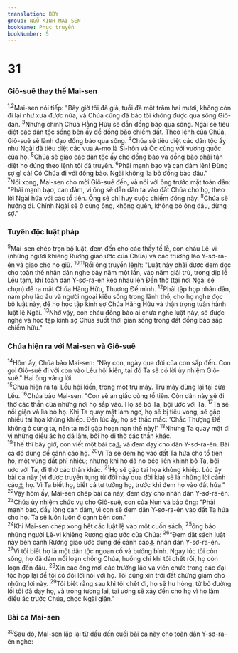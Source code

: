 ```yaml
---
translation: BDY
group: NGŨ KINH MAI-SEN
bookName: Phục truyền 
bookNumber: 5
---
```


<div class="title"><h1>31</h1><h3>Giô-suê thay thế Mai-sen</h3></div>
<span class="verse phu_31_1 phu_31_2"><sup>1,2</sup>Mai-sen nói tiếp: &#34;Bây giờ tôi đã già, tuổi đã một trăm hai mươi, không còn đi lại như xưa được nữa, và Chúa cũng đã bảo tôi không được qua sông Giô-đan. </span>
<span class="verse phu_31_3"><sup>3</sup>Nhưng chính Chúa Hằng Hữu sẽ dẫn đồng bào qua sông. Ngài sẽ tiêu diệt các dân tộc sống bên ấy để đồng bào chiếm đất. Theo lệnh của Chúa, Giô-suê sẽ lãnh đạo đồng bào qua sông. </span>
<span class="verse phu_31_4"><sup>4</sup>Chúa sẽ tiêu diệt các dân tộc ấy như Ngài đã tiêu diệt các vua A-mo là Si-hôn và Óc cùng với vương quốc của họ. </span>
<span class="verse phu_31_5"><sup>5</sup>Chúa sẽ giao các dân tộc ấy cho đồng bào và đồng bào phải tận diệt họ đúng theo lệnh tôi đã truyền. </span>
<span class="verse phu_31_6"><sup>6</sup>Phải mạnh bạo và can đảm lên! Đừng sợ gì cả! Có Chúa đi với đồng bào. Ngài không lìa bỏ đồng bào đâu.&#34;<br/></span>
<span class="verse phu_31_7"><sup>7</sup>Nói xong, Mai-sen cho mời Giô-suê đến, và nói với ông trước mặt toàn dân: &#34;Phải mạnh bạo, can đảm, vì ông sẽ dẫn dân ta vào đất Chúa cho họ, theo lời Ngài hứa với các tổ tiên. Ông sẽ chỉ huy cuộc chiếm đóng này. </span>
<span class="verse phu_31_8"><sup>8</sup>Chúa sẽ hướng đi. Chính Ngài sẽ ở cùng ông, không quên, không bỏ ông đâu, đừng sợ.&#34;</span>
<div class="title"><h3>Tuyên độc luật pháp</h3></div>
<span class="verse phu_31_9"><sup>9</sup>Mai-sen chép trọn bộ luật, đem đến cho các thầy tế lễ, con cháu Lê-vi (những người khiêng Rương giao ước của Chúa) và các trưởng lão Y-sơ-ra-ên và giao cho họ giữ. </span>
<span class="verse phu_31_10 phu_31_11"><sup>10,11</sup>Rồi ông truyền lệnh: &#34;Luật này phải được đem đọc cho toàn thể nhân dân nghe bảy năm một lần, vào năm giải trừ, trong dịp lễ Lều tạm, khi toàn dân Y-sơ-ra-ên kéo nhau lên Đền thờ (tại nơi Ngài sẽ chọn) để ra mắt Chúa Hằng Hữu, Thượng Đế mình. </span>
<span class="verse phu_31_12"><sup>12</sup>Phải tập họp nhân dân, nam phụ lão ấu và người ngoại kiều sống trong lãnh thổ, cho họ nghe đọc bộ luật này, để họ học tập kính sợ Chúa Hằng Hữu và thận trọng tuân hành luật lệ Ngài. </span>
<span class="verse phu_31_13"><sup>13</sup>Nhờ vậy, con cháu đồng bào ai chưa nghe luật này, sẽ được nghe và học tập kính sợ Chúa suốt thời gian sống trong đất đồng bào sắp chiếm hữu.&#34;</span>
<div class="title"><h3>Chúa hiện ra với Mai-sen và Giô-suê</h3></div>
<span class="verse phu_31_14"><sup>14</sup>Hôm ấy, Chúa bảo Mai-sen: &#34;Này con, ngày qua đời của con sắp đến. Con gọi Giô-suê đi với con vào Lều hội kiến, tại đó Ta sẽ có lời ủy nhiệm Giô-suê.&#34; Hai ông vâng lời.<br/></span>
<span class="verse phu_31_15"><sup>15</sup>Chúa hiện ra tại Lều hội kiến, trong một trụ mây. Trụ mây dừng lại tại cửa Lều. </span>
<span class="verse phu_31_16"><sup>16</sup>Chúa bảo Mai-sen: &#34;Con sẽ an giấc cùng tổ tiên. Còn dân này sẽ đi thờ các thần của những nơi họ sắp vào. Họ sẽ bỏ Ta, bội ước với Ta. </span>
<span class="verse phu_31_17"><sup>17</sup>Ta sẽ nổi giận và lìa bỏ họ. Khi Ta quay mặt làm ngơ, họ sẽ bị tiêu vong, sẽ gặp nhiều tai họa khủng khiếp. Đến lúc ấy, họ sẽ thắc mắc: &#39;Chắc Thượng Đế không ở cùng ta, nên ta mới gặp hoạn nạn thế này!&#39; </span>
<span class="verse phu_31_18"><sup>18</sup>Nhưng Ta quay mặt đi vì những điều ác họ đã làm, bởi họ đi thờ các thần khác.<br/></span>
<span class="verse phu_31_19"><sup>19</sup>Thế thì bây giờ, con viết một bài ca<a href="#" data-toggle="tooltip" data-placement="bottom" title="Nt viết bài ca này cho mình">⚓</a> và đem dạy cho dân Y-sơ-ra-ên. Bài ca đó dùng để cảnh cáo họ. </span>
<span class="verse phu_31_20"><sup>20</sup>Vì Ta sẽ đem họ vào đất Ta hứa cho tổ tiên họ, một vùng đất phì nhiêu; nhưng khi họ đã no béo liền khinh bỏ Ta, bội ước với Ta, đi thờ các thần khác. </span>
<span class="verse phu_31_21"><sup>21</sup>Họ sẽ gặp tai họa khủng khiếp. Lúc ấy bài ca này (vì được truyền tụng từ đời này qua đời kia) sẽ là những lời cảnh cáo<a href="#" data-toggle="tooltip" data-placement="bottom" title="Nt dùng làm chứng cớ buộc tội">⚓</a> họ. Vì Ta biết họ, biết cả tư tưởng họ, trước khi đem họ vào đất hứa.&#34;<br/></span>
<span class="verse phu_31_22"><sup>22</sup>Vậy hôm ấy, Mai-sen chép bài ca này, đem dạy cho nhân dân Y-sơ-ra-ên.<br/></span>
<span class="verse phu_31_23"><sup>23</sup>Chúa ủy nhiệm chức vụ cho Giô-suê, con của Nun và bảo ông: &#34;Phải mạnh bạo, đầy lòng can đảm, vì con sẽ đem dân Y-sơ-ra-ên vào đất Ta hứa cho họ. Ta sẽ luôn luôn ở cạnh bên con.&#34;<br/></span>
<span class="verse phu_31_24"><sup>24</sup>Khi Mai-sen chép xong hết các luật lệ vào một cuốn sách, </span>
<span class="verse phu_31_25"><sup>25</sup>ông bảo những người Lê-vi khiêng Rương giao ước của Chúa: </span>
<span class="verse phu_31_26"><sup>26</sup>“Đem đặt sách luật này bên cạnh Rương giao ước dùng để cảnh cáo<a href="#" data-toggle="tooltip" data-placement="bottom" title="Nt dùng làm chứng cớ buộc tội">⚓</a> nhân dân Y-sơ-ra-ên. </span>
<span class="verse phu_31_27"><sup>27</sup>Vì tôi biết họ là một dân tộc ngoan cố và bướng bỉnh. Ngay lúc tôi còn sống, họ đã dám nổi loạn chống Chúa, huống chi khi tôi chết rồi, họ còn loạn đến đâu. </span>
<span class="verse phu_31_28"><sup>28</sup>Xin các ông mời các trưởng lão và viên chức trong các đại tộc họp lại để tôi có đôi lời nói với họ. Tôi cũng xin trời đất chứng giám cho những lời này. </span>
<span class="verse phu_31_29"><sup>29</sup>Tôi biết rằng sau khi tôi chết đi, họ sẽ hư hỏng, từ bỏ đường lối tôi đã dạy họ, và trong tương lai, tai ương sẽ xảy đến cho họ vì họ làm điều ác trước Chúa, chọc Ngài giận.&#34;</span>
<div class="title"><h3>Bài ca Mai-sen</h3></div>
<span class="verse phu_31_30"><sup>30</sup>Sau đó, Mai-sen lặp lại từ đầu đến cuối bài ca này cho toàn dân Y-sơ-ra-ên nghe:</span>
